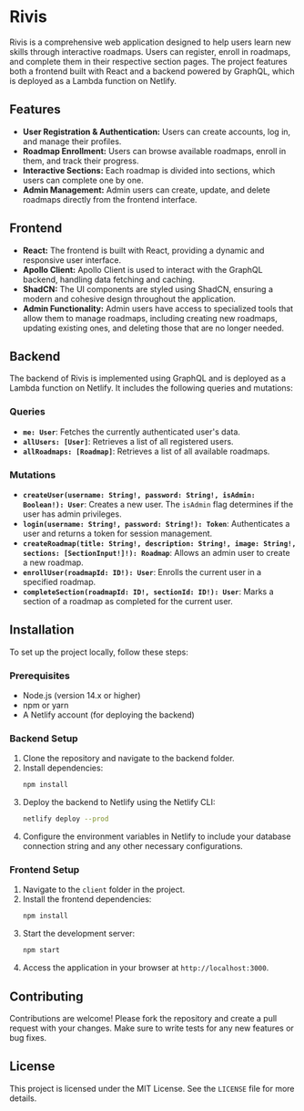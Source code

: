 # Rivis

Rivis is a comprehensive web application designed to help users learn new skills through interactive roadmaps. Users can register, enroll in roadmaps, and complete them in their respective section pages. The project features both a frontend built with React and a backend powered by GraphQL, which is deployed as a Lambda function on Netlify.

## Features

- **User Registration & Authentication:** Users can create accounts, log in, and manage their profiles.
- **Roadmap Enrollment:** Users can browse available roadmaps, enroll in them, and track their progress.
- **Interactive Sections:** Each roadmap is divided into sections, which users can complete one by one.
- **Admin Management:** Admin users can create, update, and delete roadmaps directly from the frontend interface.

## Frontend

- **React:** The frontend is built with React, providing a dynamic and responsive user interface.
- **Apollo Client:** Apollo Client is used to interact with the GraphQL backend, handling data fetching and caching.
- **ShadCN:** The UI components are styled using ShadCN, ensuring a modern and cohesive design throughout the application.
- **Admin Functionality:** Admin users have access to specialized tools that allow them to manage roadmaps, including creating new roadmaps, updating existing ones, and deleting those that are no longer needed.

## Backend

The backend of Rivis is implemented using GraphQL and is deployed as a Lambda function on Netlify. It includes the following queries and mutations:

### Queries

- **`me: User`**: Fetches the currently authenticated user's data.
- **`allUsers: [User]`**: Retrieves a list of all registered users.
- **`allRoadmaps: [Roadmap]`**: Retrieves a list of all available roadmaps.

### Mutations

- **`createUser(username: String!, password: String!, isAdmin: Boolean!): User`**: Creates a new user. The `isAdmin` flag determines if the user has admin privileges.
- **`login(username: String!, password: String!): Token`**: Authenticates a user and returns a token for session management.
- **`createRoadmap(title: String!, description: String!, image: String!, sections: [SectionInput!]!): Roadmap`**: Allows an admin user to create a new roadmap.
- **`enrollUser(roadmapId: ID!): User`**: Enrolls the current user in a specified roadmap.
- **`completeSection(roadmapId: ID!, sectionId: ID!): User`**: Marks a section of a roadmap as completed for the current user.

## Installation

To set up the project locally, follow these steps:

### Prerequisites

- Node.js (version 14.x or higher)
- npm or yarn
- A Netlify account (for deploying the backend)

### Backend Setup

1. Clone the repository and navigate to the backend folder.
2. Install dependencies:
   ```bash
   npm install
   ```
3. Deploy the backend to Netlify using the Netlify CLI:
   ```bash
   netlify deploy --prod
   ```
4. Configure the environment variables in Netlify to include your database connection string and any other necessary configurations.

### Frontend Setup

1. Navigate to the `client` folder in the project.
2. Install the frontend dependencies:
   ```bash
   npm install
   ```
3. Start the development server:
   ```bash
   npm start
   ```
4. Access the application in your browser at `http://localhost:3000`.

## Contributing

Contributions are welcome! Please fork the repository and create a pull request with your changes. Make sure to write tests for any new features or bug fixes.

## License

This project is licensed under the MIT License. See the `LICENSE` file for more details.
